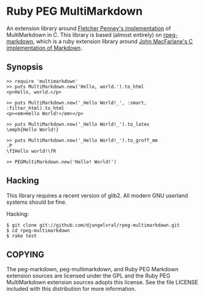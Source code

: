 Ruby PEG MultiMarkdown
======================

An extension library around [Fletcher Penney's implementation][1]
of MultiMarkdown in C. This library is based (almost entirely) on 
[rpeg-markdown][2], which is a ruby extension library around
[John MacFarlane's C implementation of Markdown][3].

[1]: http://github.com/fletcher/peg-multimarkdown/
[2]: http://github.com/rtomayko/rpeg-markdown
[3]: http://github.com/jgm/peg-markdown/

Synopsis
--------

    >> require 'multimarkdown'
    >> puts MultiMarkdown.new('Hello, world.').to_html
    <p>Hello, world.</p>

    >> puts MultiMarkdown.new('_Hello World!_', :smart, :filter_html).to_html
    <p><em>Hello World!</em></p>

    >> puts MultiMarkdown.new('_Hello World!_').to_latex
    \emph{Hello World!}

    >> puts MultiMarkdown.new('_Hello World!_').to_groff_mm
    .P
    \fIHello world!\fR

    >> PEGMultiMarkdown.new('Hello! World!')

Hacking
-------

This library requires a recent version of glib2. All modern GNU userland
systems should be fine.

Hacking:

    $ git clone git://github.com/djungelvral/rpeg-multimarkdown.git
    $ cd rpeg-multimarkdown
    $ rake test

COPYING
-------

The peg-markdown, peg-multimarkdown, and Ruby PEG Markdown extension sources
are licensed under the GPL and the Ruby PEG MultiMarkdown extension sources
adopts this license. See the file LICENSE included with this distribution for
more information.
